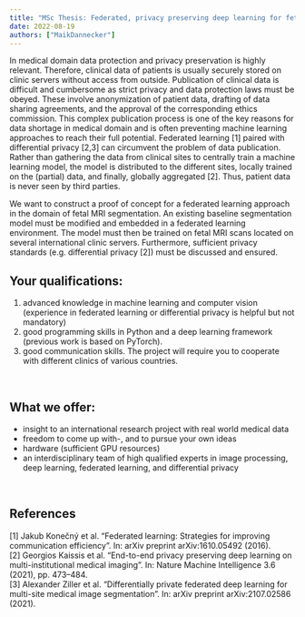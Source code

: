 ```yaml
---
title: "MSc Thesis: Federated, privacy preserving deep learning for fetal MRI brain segmentation"
date: 2022-08-19
authors: ["MaikDannecker"]
---
```


In medical domain data protection and privacy preservation is highly relevant. Therefore, clinical data of patients is usually securely stored on clinic servers without access from outside.
Publication of clinical data is difficult and cumbersome as strict privacy and data protection laws must be obeyed. 
These involve anonymization of patient data, drafting of data sharing agreements, and the approval of the corresponding ethics commission. 
This complex publication process is one of the key reasons for data shortage in medical domain and is often preventing machine learning approaches to reach their full potential. 
Federated learning [1] paired with differential privacy [2,3] can circumvent the problem of data publication. 
Rather than gathering the data from clinical sites to centrally train a machine learning model, the model is distributed to the different sites, locally trained on the (partial) data, and finally, globally aggregated [2]. 
Thus, patient data is never seen by third parties.<br/>

We want to construct a proof of concept for a federated learning approach in the domain of fetal MRI segmentation. An existing baseline segmentation model must be modified and embedded in a federated learning environment. The model must then be trained on fetal MRI scans located on several international clinic servers. Furthermore, sufficient privacy standards (e.g. differential privacy [2]) must be discussed and ensured.
## Your qualifications:

1. advanced knowledge in machine learning and computer vision (experience in federated learning or differential privacy is helpful but not mandatory)
2. good programming skills in Python and a deep learning framework (previous work is based on
PyTorch).
3. good communication skills. The project will require you to cooperate with different clinics of various countries.


<br/>

## What we offer:

- insight to an international research project with real world medical data
- freedom to come up with-, and to pursue your own ideas
- hardware (sufficient GPU resources)
- an interdisciplinary team of high qualified experts in image processing, deep
learning, federated learning, and differential privacy

<br/>

## References

[1] Jakub Konečný et al. “Federated learning: Strategies for improving communication efficiency”.
In: arXiv preprint arXiv:1610.05492 (2016).<br/>
[2] Georgios Kaissis et al. “End-to-end privacy preserving deep learning on multi-institutional medical
imaging”. In: Nature Machine Intelligence 3.6 (2021), pp. 473–484.<br/>
[3] Alexander Ziller et al. “Differentially private federated deep learning for multi-site medical image
segmentation”. In: arXiv preprint arXiv:2107.02586 (2021).<br/>